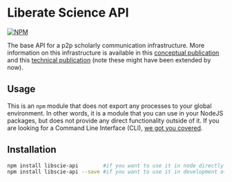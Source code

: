 # Liberate Science API

[![NPM](https://nodei.co/npm/libscie-api.png)](https://npmjs.org/package/libscie-api)

The base API for a p2p scholarly communication infrastructure. More
information on this infrastructure is available in this [conceptual
publication](https://doi.org/10.3390/publications6020021) and this
[technical publication](https://chartgerink.github.io/2018dat-com/)
(note these might have been extended by now).

## Usage

This is an `npm` module that does not export any processes to your
global environment. In other words, it is a module that you can use in
your NodeJS packages, but does not provide any direct functionality
outside of it. If you are looking for a Command Line Interface (CLI),
[we got you covered](https://github.com/SignalHub-Ecosystem/cli).

## Installation

```bash
npm install libscie-api        #if you want to use it in node directly
npm install libscie-api --save #if you want to use it in development of software
```
